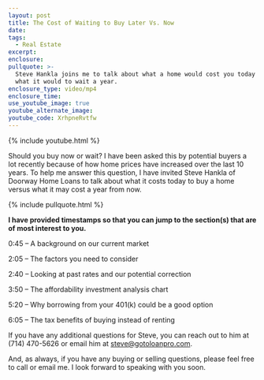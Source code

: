 ```yaml
---
layout: post
title: The Cost of Waiting to Buy Later Vs. Now
date:
tags:
  - Real Estate
excerpt:
enclosure:
pullquote: >-
  Steve Hankla joins me to talk about what a home would cost you today versus
  what it would to wait a year.
enclosure_type: video/mp4
enclosure_time:
use_youtube_image: true
youtube_alternate_image:
youtube_code: XrhpneRvtfw
---
```


{% include youtube.html %}

Should you buy now or wait? I have been asked this by potential buyers a lot recently because of how home prices have increased over the last 10 years. To help me answer this question, I have invited Steve Hankla of Doorway Home Loans to talk about what it costs today to buy a home versus what it may cost a year from now.

{% include pullquote.html %}

**I have provided timestamps so that you can jump to the section(s) that are of most interest to you.**

0:45 – A background on our current market

2:05 – The factors you need to consider

2:40 – Looking at past rates and our potential correction

3:50 – The affordability investment analysis chart

5:20 – Why borrowing from your 401(k) could be a good option

6:05 – The tax benefits of buying instead of renting

If you have any additional questions for Steve, you can reach out to him at (714) 470-5626 or email him at steve@gotoloanpro.com.

And, as always, if you have any buying or selling questions, please feel free to call or email me. I look forward to speaking with you soon.